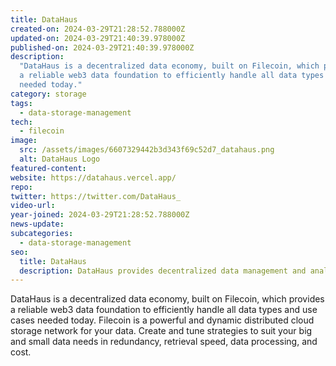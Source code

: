 ```yaml
---
title: DataHaus
created-on: 2024-03-29T21:28:52.788000Z
updated-on: 2024-03-29T21:40:39.978000Z
published-on: 2024-03-29T21:40:39.978000Z
description:
  "DataHaus is a decentralized data economy, built on Filecoin, which provides
  a reliable web3 data foundation to efficiently handle all data types and use cases
  needed today."
category: storage
tags:
  - data-storage-management
tech:
  - filecoin
image:
  src: /assets/images/6607329442b3d343f69c52d7_datahaus.png
  alt: DataHaus Logo
featured-content:
website: https://datahaus.vercel.app/
repo:
twitter: https://twitter.com/DataHaus_
video-url:
year-joined: 2024-03-29T21:28:52.788000Z
news-update:
subcategories:
  - data-storage-management
seo:
  title: DataHaus
  description: DataHaus provides decentralized data management and analytics solutions.
---
```


DataHaus is a decentralized data economy, built on Filecoin, which provides a reliable web3 data foundation to efficiently handle all data types and use cases needed today. Filecoin is a powerful and dynamic distributed cloud storage network for your data. Create and tune strategies to suit your big and small data needs in redundancy, retrieval speed, data processing, and cost.
